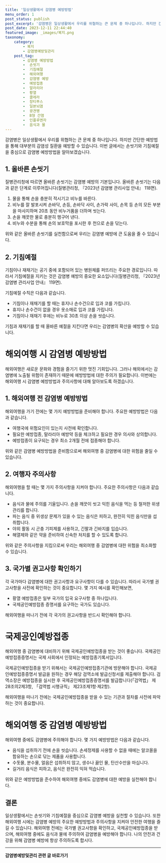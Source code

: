 ```yaml
---
title: '일상생활에서 감염병 예방방법'
menu_order: 1
post_status: publish
post_excerpt: '감염병은 일상생활에서 우리를 위협하는 큰 문제 중 하나입니다. 하지만 간단한 예방법을 통해 대부분의 감염성 질환을 예방할 수 있습니다. 이번 글에서는 손씻기와 기침예절을 중심으로 감염병 예방방법을 알아보겠습니다.'
post_date: 2023-12-11 22:44:40
featured_image: _images/복지.png
taxonomy:
    category:
        - 복지
        - 감염병예방및관리
    post_tag:
        - 감염병 예방방법
        -  손씻기
        -  기침예절
        -  해외여행
        -  감염병 예방
        -  예방접종
        -  말라리아
        -  황열
        -  콜레라
        -  장티푸스
        -  일본뇌염
        -  광견병
        -  B형 간염
        -  인플루엔자
        -  음식과 물
---
```



감염병은 일상생활에서 우리를 위협하는 큰 문제 중 하나입니다. 하지만 간단한 예방법을 통해 대부분의 감염성 질환을 예방할 수 있습니다. 이번 글에서는 손씻기와 기침예절을 중심으로 감염병 예방방법을 알아보겠습니다.

## 1. 올바른 손씻기

질병관리청에 따르면 올바른 손씻기는 감염병 예방의 기본입니다. 올바른 손씻기는 다음과 같은 단계로 이루어집니다(질병관리청, 『2023년 감염병 관리사업 안내』 118면).

1. 물을 통해 손을 충분히 적시기고 비누를 바른다.
2. 비누를 잘 발포시켜 손바닥, 손등, 손바닥 사이, 손가락 사이, 손목 등 손의 모든 부분을 마사지하며 20초 동안 비누거품을 더하며 씻는다.
3. 손을 깨끗한 물로 충분히 헹구어 낸다.
4. 비누와 수분을 통해 손의 보호막을 포시한 후 천으로 손을 닦는다.

위와 같은 올바른 손씻기를 실천함으로써 우리는 감염병 예방에 큰 도움을 줄 수 있습니다.

## 2. 기침예절

기침이나 재채기는 공기 중에 포함되어 있는 병원체를 퍼뜨리는 주요한 경로입니다. 따라서 기침예절을 지키는 것은 감염병 예방의 중요한 요소입니다(질병관리청, 『2023년 감염병 관리사업 안내』 119면).

기침예절 수칙은 다음과 같습니다.

- 기침이나 재채기를 할 때는 휴지나 손수건으로 입과 코를 가립니다.
- 휴지나 손수건이 없을 경우 옷소매로 입과 코를 가립니다.
- 기침이나 재채기 후에는 비누로 30초 이상 손을 씻습니다.

기침과 재채기를 할 때 올바른 예절을 지킨다면 우리는 감염병의 확산을 예방할 수 있습니다.

# 해외여행 시 감염병 예방방법

해외여행은 새로운 문화와 경험을 즐기기 위한 멋진 기회입니다. 그러나 해외에서는 감염병에 노출될 위험이 존재하기 때문에 예방방법에 대한 주의가 필요합니다. 이번에는 해외여행 시 감염병 예방방법과 주의사항에 대해 알아보도록 하겠습니다.

## 1. 해외여행 전 감염병 예방방법

해외여행을 가기 전에는 몇 가지 예방방법을 준비해야 합니다. 주요한 예방방법은 다음과 같습니다.

- 여행국에 위험요인이 있는지 사전에 확인합니다.
- 필요한 예방접종, 말라리아 예방약 등을 체크하고 필요한 경우 의사와 상의합니다.
- 예방접종이 요구되는 경우 최소 2개월 전에 접종해야 합니다.

위와 같은 감염병 예방방법을 준비함으로써 해외여행 중 감염병에 대한 위험을 줄일 수 있습니다.

## 2. 여행자 주의사항

해외여행을 할 때는 몇 가지 주의사항을 지켜야 합니다. 주요한 주의사항은 다음과 같습니다.

- 음식과 물에 주의를 기울입니다. 손을 깨끗이 씻고 익힌 음식을 먹는 등 철저한 위생 관리를 합니다.
- 파는 음식 중 위생상 문제가 있을 수 있는 음식은 피하고, 완전히 익힌 음식만을 섭취합니다.
- 야외 활동 시 곤충 기피제를 사용하고, 긴팔과 긴바지를 입습니다.
- 해열제와 같은 약을 준비하여 신속한 처치를 할 수 있도록 합니다.

위와 같은 주의사항을 지킴으로써 우리는 해외여행 중 감염병에 대한 위험을 최소화할 수 있습니다.

## 3. 국가별 권고사항 확인하기

각 국가마다 감염병에 대한 권고사항과 요구사항이 다를 수 있습니다. 따라서 국가별 권고사항을 사전에 확인하는 것이 중요합니다. 몇 가지 예시를 확인해보면,

- 황열 예방접종은 일부 국가의 입국 요구사항 중 하나입니다.
- 국제공인예방접종 증명서를 요구하는 국가도 있습니다.

해외여행을 떠나기 전에 각 국가의 권고사항을 반드시 확인해야 합니다.

# 국제공인예방접종

해외여행 중 감염병에 대비하기 위해 국제공인예방접종을 받는 것이 좋습니다. 국제공인예방접종증명서는 국제 사회에서 인정되는 예방접종기록서입니다.

국제공인예방접종을 받기 위해서는 국제공인예방접종기관에 방문해야 합니다. 국제공인예방접종증명서 발급을 원하는 경우 해당 검역소에 발급신청서를 제출해야 합니다. 검역소장은 예방접종을 실시한 후 국제공인예방접종증명서를 발급합니다(「검역법」 제28조의2제3항, 「검역법 시행규칙」 제23조제1항·제2항).

해외여행을 떠나기 전에는 국제공인예방접종을 받을 수 있는 기관과 절차를 사전에 파악하는 것이 중요합니다.

# 해외여행 중 감염병 예방방법

해외여행 중에도 감염병에 주의해야 합니다. 몇 가지 예방방법은 다음과 같습니다.

- 음식을 섭취하기 전에 손을 씻습니다. 손세정제를 사용할 수 없을 때에는 알코올을 함유하는 손으로 닦는 제품을 사용합니다.
- 수돗물, 분수물, 얼음은 섭취하지 않고, 생수나 끓인 물, 탄산수만을 마십니다.
- 길거리 음식은 피하고, 음식은 완전히 익혀 먹습니다.

위와 같은 예방방법을 준수하여 해외여행 중에도 감염병에 대한 예방을 실천해야 합니다.

## 결론


일상생활에서는 손씻기와 기침예절을 중심으로 감염병 예방을 실천할 수 있습니다. 또한 해외여행 시에는 감염병 예방의 주요한 예방방법과 주의사항을 지켜야 안전한 여행을 즐길 수 있습니다. 해외여행 전에는 국가별 권고사항을 확인하고, 국제공인예방접종을 받으며, 해외여행 중에도 음식과 물에 주의하여 감염병을 예방해야 합니다. 나의 안전과 건강을 위해 감염병 예방에 항상 주의하도록 합시다.
<!-- wp:separator -->
<hr class="wp-block-separator has-alpha-channel-opacity"/>
<!-- /wp:separator -->

<!-- wp:group {"backgroundColor":"base","layout":{"type":"constrained"}} -->
<div class="wp-block-group has-base-background-color has-background"><!-- wp:paragraph {"align":"center","fontSize":"medium"} -->
<p class="has-text-align-center has-large-font-size"><strong>감염병예방및관리 관련 글 바로가기</strong></p>
<!-- /wp:paragraph -->


<!-- wp:latest-posts
{"categories":[{"id":14664,"count":19,"description":"","link":"https://uknowlaw.com/category/%ea%b0%90%ec%97%bc%eb%b3%91%ec%98%88%eb%b0%a9%eb%b0%8f%ea%b4%80%eb%a6%ac/","name":"감염병예방및관리","slug":"감염병예방및관리","taxonomy":"category","parent":0,"meta":[],"_links":{"self":[{"href":"https://uknowlaw.com/wp-json/wp/v2/categories/14664"}],"collection":[{"href":"https://uknowlaw.com/wp-json/wp/v2/categories"}],"about":[{"href":"https://uknowlaw.com/wp-json/wp/v2/taxonomies/category"}],"wp:post_type":[{"href":"https://uknowlaw.com/wp-json/wp/v2/posts?categories=14664"}],"curies":[{"name":"wp","href":"https://api.w.org/{rel}","templated":true}]}}],"postsToShow":100,"excerptLength":28,"postLayout":"grid","columns":2,"featuredImageAlign":"left","featuredImageSizeSlug":"large","fontSize":"small"} /--></div>
<!-- /wp:group -->